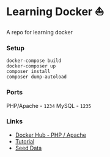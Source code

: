 # Learning Docker ⛵️

A repo for learning docker

### Setup

```
docker-compose build
docker-composer up
composer install
composer dump-autoload
```

### Ports
PHP/Apache - `1234`
MySQL - `1235`

### Links
 - [Docker Hub - PHP / Apache](https://hub.docker.com/layers/library/php/8.2-apache/images/sha256-ea110a6b764ad7fcfef9ca644afd3af3968f54a1fb4a5de54e4a2750200355bf?context=explore)
 - [Tutorial](https://www.youtube.com/watch?v=zWyggxV51oQ)
 - [Seed Data](https://iamvickyav.medium.com/mysql-init-script-on-docker-compose-e53677102e48)